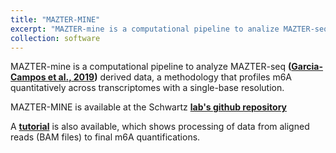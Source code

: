 ```yaml
---
title: "MAZTER-MINE"
excerpt: "MAZTER-mine is a computational pipeline to analize MAZTER-seq derived data, a methodology that profiles m6A quantitatively across transcriptomes in a single-base manner."
collection: software
---
```


MAZTER-mine is a computational pipeline to analyze MAZTER-seq 
**([Garcia-Campos et al., 2019](https://www.cell.com/cell/fulltext/S0092-8674(19)30676-2))**
derived data, a methodology that profiles m6A quantitatively across transcriptomes 
with a single-base resolution.

MAZTER-MINE is available at the Schwartz **[lab's github repository](https://github.com/SchwartzLab/mazter_mine)**

A **[tutorial](https://github.com/SchwartzLab/mazter_mine/tree/master/tutorial)** is also available, 
which shows processing of data from aligned reads (BAM files) to
final m6A quantifications.
